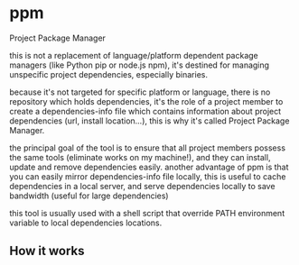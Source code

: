 ppm
===

Project Package Manager

this is not a replacement of language/platform dependent package managers (like Python pip or node.js npm), it's destined for managing
unspecific project dependencies, especially binaries. 

because it's not targeted for specific platform or language, there is no repository which holds dependencies, it's the role of a project member to create a dependencies-info file which contains information about project dependencies (url, install location...), this is why it's called Project Package Manager.

the principal goal of the tool is to ensure that all project members possess the same tools (eliminate works on my machine!), and they can install, update and remove dependencies easily.
another advantage of ppm is that you can easily mirror dependencies-info file locally,
this is useful to cache dependencies in a local server, and serve dependencies locally to save bandwidth (useful for large dependencies)

this tool is usually used with a shell script that override PATH environment variable to local dependencies locations.

## How it works
